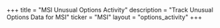 +++
title = "MSI Unusual Options Activity"
description = "Track Unusual Options Data for MSI"
ticker = "MSI"
layout = "options_activity"
+++

